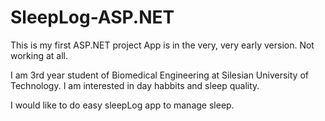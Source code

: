 # SleepLog-ASP.NET

This is my first ASP.NET project
App is in the very, very early version. Not working at all.

I am 3rd year student of Biomedical Engineering at Silesian University of Technology. I am interested in day habbits and sleep quality.

I would like to do easy sleepLog app to manage sleep.
